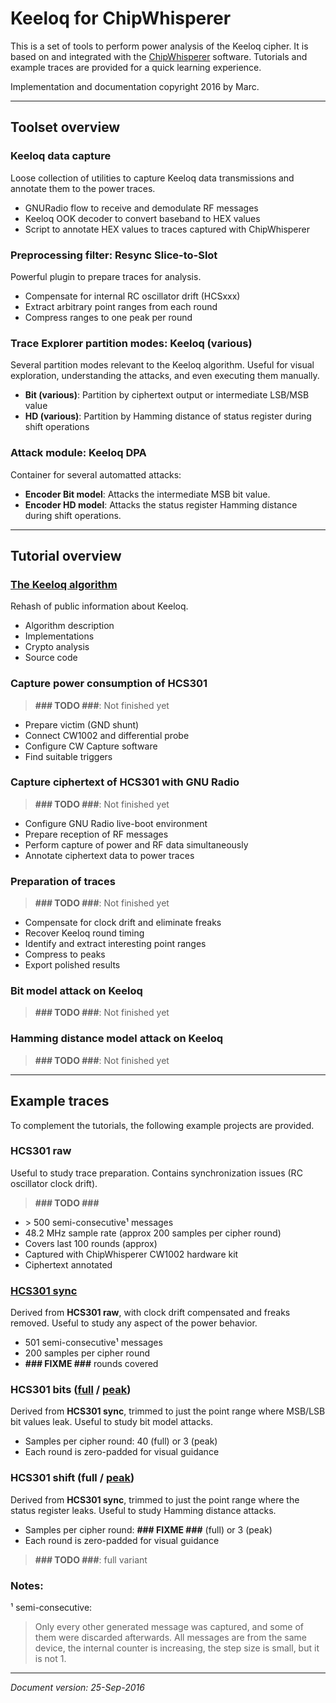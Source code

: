 <meta charset="UTF-8">

Keeloq for ChipWhisperer
========================

This is a set of tools to perform power analysis of the Keeloq cipher.  It
is based on and integrated with the [ChipWhisperer](https://wiki.newae.com/)
software.  Tutorials and example traces are provided for a quick learning
experience.

Implementation and documentation copyright 2016 by Marc.
_________________________________________________________________________


Toolset overview
----------------

### Keeloq data capture

Loose collection of utilities to capture Keeloq data transmissions and
annotate them to the power traces.

  - GNURadio flow to receive and demodulate RF messages
  - Keeloq OOK decoder to convert baseband to HEX values
  - Script to annotate HEX values to traces captured with ChipWhisperer


### Preprocessing filter: Resync Slice-to-Slot

Powerful plugin to prepare traces for analysis.

  - Compensate for internal RC oscillator drift (HCSxxx)
  - Extract arbitrary point ranges from each round
  - Compress ranges to one peak per round


### Trace Explorer partition modes: Keeloq (various)

Several partition modes relevant to the Keeloq algorithm.  Useful for visual
exploration, understanding the attacks, and even executing them manually.

  - **Bit (various)**: Partition by ciphertext output or intermediate
                       LSB/MSB value
  - **HD (various)**:  Partition by Hamming distance of status register
                       during shift operations


### Attack module: Keeloq DPA

Container for several automatted attacks:

  - **Encoder Bit model**: Attacks the intermediate MSB bit value.
  - **Encoder HD model**:  Attacks the status register Hamming distance
                           during shift operations.

_________________________________________________________________________


Tutorial overview
-----------------

### [The Keeloq algorithm](keeloq_algorithm/keeloq_algorithm.html)

Rehash of public information about Keeloq.

  - Algorithm description
  - Implementations
  - Crypto analysis
  - Source code


### Capture power consumption of HCS301

> **### TODO ###**: Not finished yet

  - Prepare victim (GND shunt)
  - Connect CW1002 and differential probe
  - Configure CW Capture software
  - Find suitable triggers


### Capture ciphertext of HCS301 with GNU Radio

> **### TODO ###**: Not finished yet

  - Configure GNU Radio live-boot environment
  - Prepare reception of RF messages
  - Perform capture of power and RF data simultaneously
  - Annotate ciphertext data to power traces


### Preparation of traces

> **### TODO ###**: Not finished yet

  - Compensate for clock drift and eliminate freaks
  - Recover Keeloq round timing
  - Identify and extract interesting point ranges
  - Compress to peaks
  - Export polished results


### Bit model attack on Keeloq

> **### TODO ###**: Not finished yet


### Hamming distance model attack on Keeloq

> **### TODO ###**: Not finished yet


_______________________________________________________________________


Example traces
--------------

To complement the tutorials, the following example projects are provided.


### HCS301 raw

Useful to study trace preparation.  Contains synchronization issues
(RC oscillator clock drift).

> **### TODO ###**

  - \> 500 semi-consecutive¹ messages
  - 48.2 MHz sample rate (approx 200 samples per cipher round)
  - Covers last 100 rounds (approx)
  - Captured with ChipWhisperer CW1002 hardware kit
  - Ciphertext annotated


### [HCS301 sync](examples/HCS301_sync.zip)

Derived from **HCS301 raw**, with clock drift compensated and freaks
removed.  Useful to study any aspect of the power behavior.

  - 501 semi-consecutive¹ messages
  - 200 samples per cipher round
  - **### FIXME ###** rounds covered


### HCS301 bits ([full](examples/HCS301_bits_full.zip) / [peak](examples/HCS301_bits_peak.zip))

Derived from **HCS301 sync**, trimmed to just the point range where
MSB/LSB bit values leak.  Useful to study bit model attacks.

  - Samples per cipher round: 40 (full) or 3 (peak)
  - Each round is zero-padded for visual guidance


### HCS301 shift (full / [peak](examples/HCS301_shift_peak.zip))

Derived from **HCS301 sync**, trimmed to just the point range where the
status register leaks.  Useful to study Hamming distance attacks.

  - Samples per cipher round: **### FIXME ###** (full) or 3 (peak)
  - Each round is zero-padded for visual guidance

> **### TODO ###**: full variant


### Notes:

¹ semi-consecutive:

  > Only every other generated message was captured, and some of them
    were discarded afterwards.  All messages are from the same device,
    the internal counter is increasing, the step size is small, but it
    is not 1.
______________________________________________________________________

_Document version: 25-Sep-2016_

